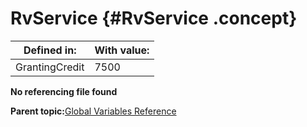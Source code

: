 # RvService {#RvService .concept}

|Defined in:|With value:|
|-----------|-----------|
|GrantingCredit|7500|

**No referencing file found**

**Parent topic:**[Global Variables Reference](../../../../../../modules/demo_Enterprise/dita/crossref/globVars/globVarsRef/GV_globVarsRef.md)

